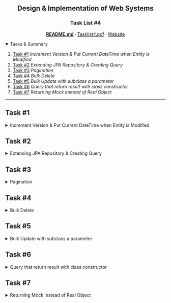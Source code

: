 <p align="center">
  <h2 align="center">Design & Implementation of Web Systems</h2>
  <h3 align="center">Task List #4</h3>
  <p align="center">
    <a href="./README.md"><strong>README.md</strong></a>
    ·
    <a href="./Tasklist4.pdf">Tasklist4.pdf</a>
    ·
    <a href="https://luzkan.github.io/DesignAndImplementationOfWebSystems/Tasklist4/index.html">Website</a>
  </p>
</p>

<details open>
  <summary>Tasks & Summary</summary>
  <ol>
    <li>
      <a href="#task-1">Task #1</a>
      <i>Increment Version & Put Current DateTime when Entity is Modified</i>
    </li>
    <li>
      <a href="#task-2">Task #2</a>
      <i>Extending JPA Repository & Creating Query</i>
    </li>
    <li>
      <a href="#task-3">Task #3</a>
      <i>Pagination</i>
    </li>
    <li>
    <a href="#task-4">Task #4</a>
      <i>Bulk Delete</i>
    </li>
    <li>
    <a href="#task-5">Task #5</a>
      <i>Bulk Update with subclass a parameter</i>
    </li>
    <li>
    <a href="#task-6">Task #6</a>
      <i>Query that return result with class constructor</i>
    </li>
    <li>
    <a href="#task-7">Task #7</a>
      <i>Returning Mock instead of Real Object</i>
    </li>
  </ol>
</details>

---

## Task #1
<details>
  <summary>Increment Version & Put Current DateTime when Entity is Modified</summary>

---

### Modifying the Server Class w/ version & datetime feature
<img src="./img/task1_fin.png" alt="Task1 - Version & UpdateTimeStamp" width="625"/>

</details>

## Task #2
<details>
  <summary>Extending JPA Repository & Creating Query</summary>

---

### Creating EventRepository
##### With Method-Query that finds the desired Entities
```java
public interface EventRepository extends JpaRepository<Event, Long> {
    List<Event> findAllByTimeBetweenAndAnalysisRequired(LocalDateTime timeStart, LocalDateTime timeEnd, Boolean toBeAnalyzed);
}
```


### Test Result
<img src="./img/task2_fin.png" alt="Task2 - Tests" width="625"/>

</details>


## Task #3
<details>
  <summary>Pagination</summary>

---

### Pagination
##### Adding new method: `findAll` with param `Pageable`
```java
public interface EventRepository extends JpaRepository<Event, Long> {
    ...
    Page<Event> findAll(Pageable pageable);
    ...
}
```

### Test Result
<img src="./img/task3_fin.png" alt="Task3 - Tests" width="625"/>

</details>

## Task #4
<details>
  <summary>Bulk Delete</summary>

---

### Bulk Delete
##### Adding new method that uses defined query with named parameter
```java
public interface EventRepository extends JpaRepository<Event, Long> {
    ...
    @Modifying
    @Query("delete from Event e where e.time < :datetime")
    void deleteInBulkBeforeDate(@Param("datetime") LocalDateTime time);
    ...
}
```

### Test Result
<img src="./img/task4_fin.png" alt="Task4 - Tests" width="625"/>

</details>

## Task #5
<details>
  <summary>Bulk Update with subclass a parameter</summary>

---

### Bulk Update
##### Adding new method that takes time and subclass as parameter
```java
public interface EventRepository extends JpaRepository<Event, Long> {
    ...
    @Modifying
    @Query("update Event e set e.analysisRequired = True where e.duration > :time and type(e) = :eventSubclass")
    void updateInBulkToBeAnalyzedByType(@Param("time") int duration,
                                        @Param("eventSubclass") Class<? extends Event> eventSubclass);
    ...
}
```

### Test Result
<img src="./img/task5_fin.png" alt="Task5 - Tests" width="625"/>

</details>

## Task #6
<details>
  <summary>Query that return result with class constructor</summary>

---

### Creating Query that uses Class Constructor
##### With `GROUP BY`
```java
public interface EventRepository extends JpaRepository<Event, Long> {
    ...
    @Query("SELECT new com.capgemini.jpa.repositories.ServerStatistic(r.server, COUNT(r.id)) FROM RequestEvent AS r GROUP BY r.server.id")
    List<ServerStatistic> findAllServerStatisticsRequest();

    @Query("SELECT new com.capgemini.jpa.repositories.ServerStatistic(s.server, COUNT(s.id)) FROM SqlEvent AS s GROUP BY s.server.id")
    List<ServerStatistic> findAllServerStatisticsSql();

    @Query("SELECT new com.capgemini.jpa.repositories.ServerStatistic(e.server, COUNT(e.id)) FROM Event AS e GROUP BY e.server.id")
    List<ServerStatistic> findAllServerStatistics();
    ...
}
```

### Test Result
<img src="./img/task6_fin.png" alt="Task6 - Tests" width="625"/>

</details>


## Task #7
<details>
  <summary>Returning Mock instead of Real Object</summary>

---

### Using Mockito to create mocked answer
<img src="./img/task7_fin.png" alt="Task7 - Tests" width="625"/>

</details>